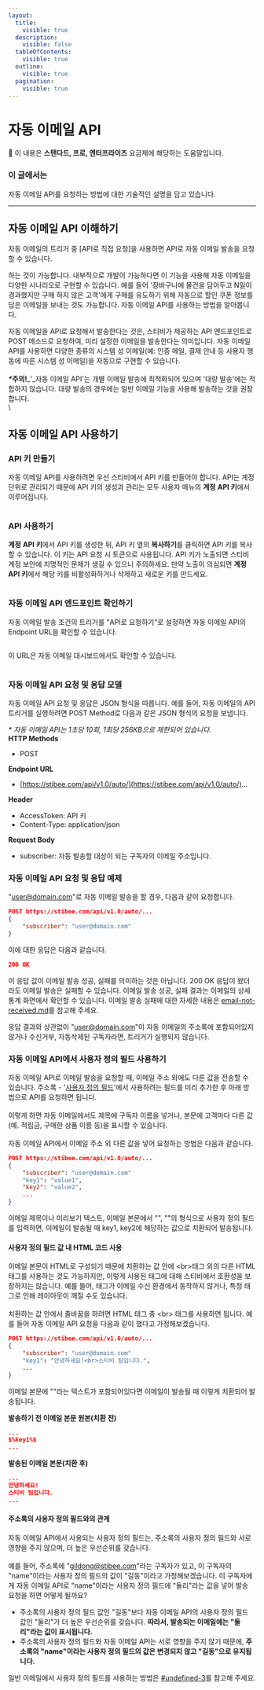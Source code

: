 ```yaml
---
layout:
  title:
    visible: true
  description:
    visible: false
  tableOfContents:
    visible: true
  outline:
    visible: true
  pagination:
    visible: true
---
```


# 자동 이메일 API

**💬** 이 내용은 **스탠다드, 프로, 엔터프라이즈** 요금제에 해당하는 도움말입니다.

### 이 글에서는 <a href="#id-01h8n94xsyb5amd8e84wg74fkq" id="id-01h8n94xsyb5amd8e84wg74fkq"></a>

자동 이메일 API를 요청하는 방법에 대한 기술적인 설명을 담고 있습니다.&#x20;

***

## 자동 이메일 API 이해하기

자동 이메일의 트리거 중 \[API로 직접 요청]을 사용하면 API로 자동 이메일 발송을 요청할 수 있습니다.

하는 것이 가능합니다. 내부적으로 개발이 가능하다면 이 기능을 사용해 자동 이메일을 다양한 시나리오로 구현할 수 있습니다. 예를 들어 '장바구니에 물건을 담아두고 N일이 경과했지만 구매 하지 않은 고객'에게 구매를 유도하기 위해 자동으로 할인 쿠폰 정보를 담은 이메일을 보내는 것도 가능합니다. 자동 이메일 API를 사용하는 방법을 알아봅니다.

자동 이메일을 API로 요청해서 발송한다는 것은, 스티비가 제공하는 API 엔드포인트로 POST 메소드로 요청하여, 미리 설정한 이메일을 발송한다는 의미입니다. 자동 이메일 API를 사용하면 다양한 종류의 시스템 성 이메일(예: 인증 메일, 결제 안내 등 사용자 행동에 따른 시스템 성 이메일)을 자동으로 구현할 수 있습니다.\
\
_**\***_**주의!**_'_자동 이메일 API'는 개별 이메일 발송에 최적화되어 있으며 '대량 발송'에는 적합하지 않습니다. 대량 발송의 경우에는 일반 이메일 기능을 사용해 발송하는 것을 권장합니다.\
\


## 자동 이메일 API 사용하기

### API 키 만들기 <a href="#id-1-api" id="id-1-api"></a>

자동 이메일 API를 사용하려면 우선 스티비에서 API 키를 만들어야 합니다. API는 계정 단위로 관리되기 때문에 API 키의 생성과 관리는 모두 사용자 메뉴의 **계정** **API 키**에서 이루어집니다.

<figure><img src="../.gitbook/assets/image (70).png" alt=""><figcaption></figcaption></figure>



### API 사용하기 <a href="#id-2-api" id="id-2-api"></a>

**계정** **API 키**에서 API 키를 생성한 뒤, API 키 옆의 **복사하기**를 클릭하면 API 키를 복사할 수 있습니다. 이 키는 API 요청 시 토큰으로 사용됩니다. API 키가 노출되면 스티비 계정 보안에 치명적인 문제가 생길 수 있으니 주의하세요. 만약 노출이 의심되면 **계정** **API 키**에서 해당 키를 비활성화하거나 삭제하고 새로운 키를 만드세요.

<figure><img src="../.gitbook/assets/image (71).png" alt=""><figcaption></figcaption></figure>

&#x20;

### 자동 이메일 API 엔드포인트 확인하기 <a href="#id-3-api" id="id-3-api"></a>

자동 이메일 발송 조건의 트리거를 "API로 요청하기"로 설정하면 자동 이메일 API의 Endpoint URL을 확인할 수 있습니다.

<figure><img src="../.gitbook/assets/image (72).png" alt=""><figcaption></figcaption></figure>



이 URL은 자동 이메일 대시보드에서도 확인할 수 있습니다.

<figure><img src="../.gitbook/assets/image (73).png" alt=""><figcaption></figcaption></figure>

&#x20;

### 자동 이메일 API 요청 및 응답 모델 <a href="#id-4-api" id="id-4-api"></a>

자동 이메일 API 요청 및 응답은 JSON 형식을 따릅니다. 예를 들어, 자동 이메일의 API 트리거를 실행하려면 POST Method로 다음과 같은 JSON 형식의 요청을 보냅니다.

_\* 자동 이메일 API는 1초당 10회, 1회당 256KB으로 제한되어 있습니다._\
**HTTP Methods**

* POST

**Endpoint URL**

* [https://stibee.com/api/v1.0/auto/](https://stibee.com/api/v1.0/auto/)...

**Header**

* AccessToken: API 키
* Content-Type: application/json

**Request Body**

* subscriber: 자동 발송할 대상이 되는 구독자의 이메일 주소입니다.

&#x20;

### 자동 이메일 API 요청 및 응답 예제 <a href="#id-5-api" id="id-5-api"></a>

"[user@domain.com](mailto:user@domain.com)"로 자동 이메일 발송을 할 경우, 다음과 같이 요청합니다.

```json
POST https://stibee.com/api/v1.0/auto/...
{
    "subscriber": "user@domain.com"
}
```

&#x20;

이에 대한 응답은 다음과 같습니다.

```json
200 OK
```

이 응답 값이 이메일 발송 성공, 실패를 의미하는 것은 아닙니다. 200 OK 응답이 왔더라도 이메일 발송은 실패할 수 있습니다. 이메일 발송 성공, 실패 결과는 이메일의 상세 통계 화면에서 확인할 수 있습니다. 이메일 발송 실패에 대한 자세한 내용은 [email-not-received.md](../tip/overview/email-not-received.md "mention")를 참고해 주세요.

응답 결과와 상관없이 "[user@domain.com](mailto:user@domain.com)"이 자동 이메일의 주소록에 포함되어있지 않거나 수신거부, 자동삭제된 구독자라면, 트리거가 실행되지 않습니다.

&#x20;

### 자동 이메일 API에서 사용자 정의 필드 사용하기 <a href="#id-6-api" id="id-6-api"></a>

자동 이메일 API로 이메일 발송을 요청할 때, 이메일 주소 외에도 다른 값을 전송할 수 있습니다. 주소록 - '[사용자 정의 필드](../list/adding-managing-subscriber/understanding-subscriber-info.md)'에서 사용하려는 필드를 미리 추가한 후 아래 방법으로 API를 요청하면 됩니다.\
\
이렇게 하면 자동 이메일에서도 제목에 구독자 이름을 넣거나, 본문에 고객마다 다른 값(예. 적립금, 구매한 상품 이름 등)을 표시할 수 있습니다.\
\
자동 이메일 API에서 이메일 주소 외 다른 값을 넣어 요청하는 방법은 다음과 같습니다.

```json
POST https://stibee.com/api/v1.0/auto/...
{
    "subscriber": "user@domain.com"
    "key1": "value1",
    "key2": "value2",
    ...
}
```

이메일 제목이나 미리보기 텍스트, 이메일 본문에서 "$%key1%$", "$%key2%$"의 형식으로 사용자 정의 필드를 입력하면, 이메일이 발송될 때 key1, key2에 해당하는 값으로 치환되어 발송됩니다.

&#x20;

#### 사용자 정의 필드 값 내 HTML 코드 사용 <a href="#html" id="html"></a>

이메일 본문이 HTML로 구성되기 때문에 치환하는 값 안에 \<br>태그 외의 다른 HTML 태그를 사용하는 것도 가능하지만, 이렇게 사용된 태그에 대해 스티비에서 호환성을 보장하지는 않습니다. 예를 들어, 태그가 이메일 수신 환경에서 동작하지 않거나, 특정 태그로 인해 레이아웃이 깨질 수도 있습니다.\
\
치환하는 값 안에서 줄바꿈을 하려면 HTML 태그 중 \<br> 태그를 사용하면 됩니다. 예를 들어 자동 이메일 API 요청을 다음과 같이 했다고 가정해보겠습니다.

```json
POST https://stibee.com/api/v1.0/auto/...
{
    "subscriber": "user@domain.com"
    "key1": "안녕하세요!<br>스티비 팀입니다.",
    ...
}
```

이메일 본문에 "$%key1%$"라는 텍스트가 포함되어있다면 이메일이 발송될 때 이렇게 치환되어 발송됩니다.

&#x20;

**발송하기 전 이메일 본문 원본(치환 전)**

```json
...
$%key1%$
...
```

&#x20;

**발송된 이메일 본문(치환 후)**

```json
...
안녕하세요!
스티비 팀입니다.
...
```

&#x20;

#### 주소록의 사용자 정의 필드와의 관계 <a href="#undefined" id="undefined"></a>

자동 이메일 API에서 사용되는 사용자 정의 필드는, 주소록의 사용자 정의 필드와 서로 영향을 주지 않으며, 더 높은 우선순위를 갖습니다.\
\
예를 들어, 주소록에 "[gildong@stibee.com](mailto:gildong@stibee.com)"라는 구독자가 있고, 이 구독자의 "name"이라는 사용자 정의 필드의 값이 "길동"이라고 가정해보겠습니다. 이 구독자에게 자동 이메일 API로 "name"이라는 사용자 정의 필드에 "둘리"라는 값을 넣어 발송 요청을 하면 어떻게 될까요?

* 주소록의 사용자 정의 필드 값인 "길동"보다 자동 이메일 API의 사용자 정의 필드 값인 "둘리"가 더 높은 우선순위를 갖습니다. **따라서, 발송되는 이메일에는 "둘리"라는 값이 표시됩니다.**
* 주소록의 사용자 정의 필드와 자동 이메일 API는 서로 영향을 주지 않기 때문에, **주소록의 "name"이라는 사용자 정의 필드의 값은 변경되지 않고 "길동"으로 유지됩니다.**

일반 이메일에서 사용자 정의 필드를 사용하는 방법은 [#undefined-3](../email/questions.md#undefined-3 "mention")를 참고해 주세요.
